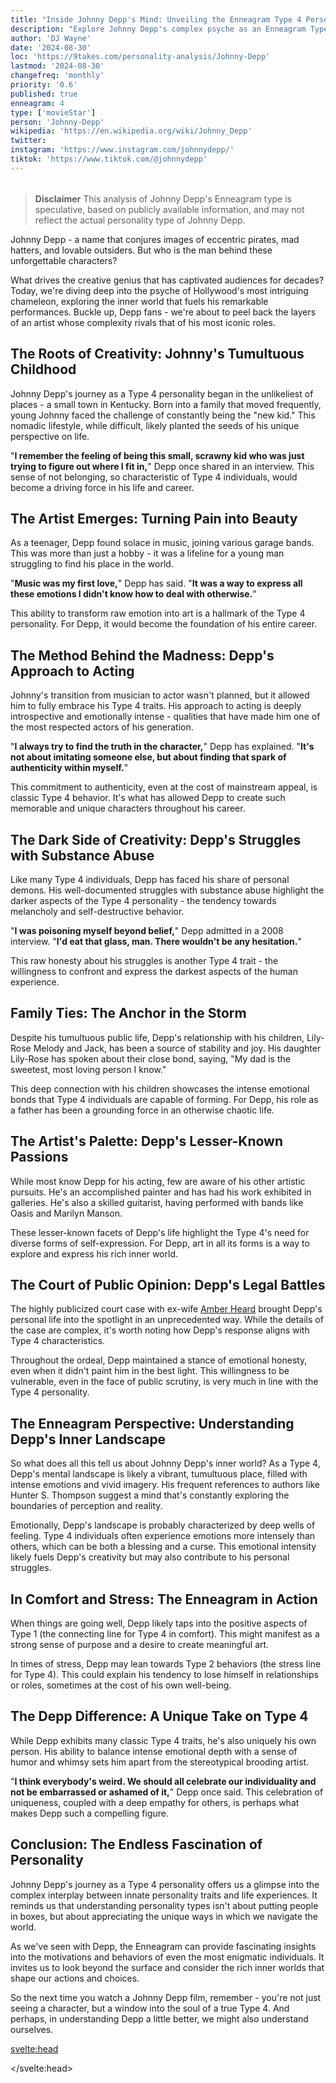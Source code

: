 ```yaml
---
title: "Inside Johnny Depp's Mind: Unveiling the Enneagram Type 4 Personality"
description: "Explore Johnny Depp's complex psyche as an Enneagram Type 4. Discover how his unique personality shapes his iconic roles and tumultuous personal life."
author: 'DJ Wayne'
date: '2024-08-30'
loc: 'https://9takes.com/personality-analysis/Johnny-Depp'
lastmod: '2024-08-30'
changefreq: 'monthly'
priority: '0.6'
published: true
enneagram: 4
type: ['movieStar']
person: 'Johnny-Depp'
wikipedia: 'https://en.wikipedia.org/wiki/Johnny_Depp'
twitter:
instagram: 'https://www.instagram.com/johnnydepp/'
tiktok: 'https://www.tiktok.com/@johnnydepp'
---
```


<script>
	import  PopCard  from "$lib/components/atoms/PopCard.svelte";
import BlogPurpose from '$lib/components/blog/BlogPurpose.svelte'
</script>
<div
	style="display: flex;
    justify-content: center;
    margin: 1rem 0;
	"
>
	<PopCard
		image={`/types/4s/${'Johnny-Depp'}.webp`}
		showIcon={false}
		enneagramType="4"
		displayText="Johnny Depp"
		subtext=""
	/>
</div>

> **Disclaimer** This analysis of Johnny Depp's Enneagram type is speculative, based on publicly available information, and may not reflect the actual personality type of Johnny Depp.

<p class="firstLetter">Johnny Depp - a name that conjures images of eccentric pirates, mad hatters, and lovable outsiders. But who is the man behind these unforgettable characters?</p>

What drives the creative genius that has captivated audiences for decades? Today, we're diving deep into the psyche of Hollywood's most intriguing chameleon, exploring the inner world that fuels his remarkable performances. Buckle up, Depp fans - we're about to peel back the layers of an artist whose complexity rivals that of his most iconic roles.

## The Roots of Creativity: Johnny's Tumultuous Childhood

Johnny Depp's journey as a Type 4 personality began in the unlikeliest of places - a small town in Kentucky. Born into a family that moved frequently, young Johnny faced the challenge of constantly being the "new kid." This nomadic lifestyle, while difficult, likely planted the seeds of his unique perspective on life.

"**I remember the feeling of being this small, scrawny kid who was just trying to figure out where I fit in,**" Depp once shared in an interview. This sense of not belonging, so characteristic of Type 4 individuals, would become a driving force in his life and career.

## The Artist Emerges: Turning Pain into Beauty

As a teenager, Depp found solace in music, joining various garage bands. This was more than just a hobby - it was a lifeline for a young man struggling to find his place in the world.

"**Music was my first love,**" Depp has said. "**It was a way to express all these emotions I didn't know how to deal with otherwise.**"

This ability to transform raw emotion into art is a hallmark of the Type 4 personality. For Depp, it would become the foundation of his entire career.

## The Method Behind the Madness: Depp's Approach to Acting

Johnny's transition from musician to actor wasn't planned, but it allowed him to fully embrace his Type 4 traits. His approach to acting is deeply introspective and emotionally intense - qualities that have made him one of the most respected actors of his generation.

"**I always try to find the truth in the character,**" Depp has explained. "**It's not about imitating someone else, but about finding that spark of authenticity within myself.**"

This commitment to authenticity, even at the cost of mainstream appeal, is classic Type 4 behavior. It's what has allowed Depp to create such memorable and unique characters throughout his career.

## The Dark Side of Creativity: Depp's Struggles with Substance Abuse

Like many Type 4 individuals, Depp has faced his share of personal demons. His well-documented struggles with substance abuse highlight the darker aspects of the Type 4 personality - the tendency towards melancholy and self-destructive behavior.

"**I was poisoning myself beyond belief,**" Depp admitted in a 2008 interview. "**I'd eat that glass, man. There wouldn't be any hesitation.**"

This raw honesty about his struggles is another Type 4 trait - the willingness to confront and express the darkest aspects of the human experience.

## Family Ties: The Anchor in the Storm

Despite his tumultuous public life, Depp's relationship with his children, Lily-Rose Melody and Jack, has been a source of stability and joy. His daughter Lily-Rose has spoken about their close bond, saying, "My dad is the sweetest, most loving person I know."

This deep connection with his children showcases the intense emotional bonds that Type 4 individuals are capable of forming. For Depp, his role as a father has been a grounding force in an otherwise chaotic life.

<BlogPurpose/>

## The Artist's Palette: Depp's Lesser-Known Passions

While most know Depp for his acting, few are aware of his other artistic pursuits. He's an accomplished painter and has had his work exhibited in galleries. He's also a skilled guitarist, having performed with bands like Oasis and Marilyn Manson.

These lesser-known facets of Depp's life highlight the Type 4's need for diverse forms of self-expression. For Depp, art in all its forms is a way to explore and express his rich inner world.

## The Court of Public Opinion: Depp's Legal Battles

The highly publicized court case with ex-wife [Amber Heard](/personality-analysis/Amber-Heard) brought Depp's personal life into the spotlight in an unprecedented way. While the details of the case are complex, it's worth noting how Depp's response aligns with Type 4 characteristics.

Throughout the ordeal, Depp maintained a stance of emotional honesty, even when it didn't paint him in the best light. This willingness to be vulnerable, even in the face of public scrutiny, is very much in line with the Type 4 personality.

## The Enneagram Perspective: Understanding Depp's Inner Landscape

So what does all this tell us about Johnny Depp's inner world? As a Type 4, Depp's mental landscape is likely a vibrant, tumultuous place, filled with intense emotions and vivid imagery. His frequent references to authors like Hunter S. Thompson suggest a mind that's constantly exploring the boundaries of perception and reality.

Emotionally, Depp's landscape is probably characterized by deep wells of feeling. Type 4 individuals often experience emotions more intensely than others, which can be both a blessing and a curse. This emotional intensity likely fuels Depp's creativity but may also contribute to his personal struggles.

## In Comfort and Stress: The Enneagram in Action

When things are going well, Depp likely taps into the positive aspects of Type 1 (the connecting line for Type 4 in comfort). This might manifest as a strong sense of purpose and a desire to create meaningful art.

In times of stress, Depp may lean towards Type 2 behaviors (the stress line for Type 4). This could explain his tendency to lose himself in relationships or roles, sometimes at the cost of his own well-being.

## The Depp Difference: A Unique Take on Type 4

While Depp exhibits many classic Type 4 traits, he's also uniquely his own person. His ability to balance intense emotional depth with a sense of humor and whimsy sets him apart from the stereotypical brooding artist.

"**I think everybody's weird. We should all celebrate our individuality and not be embarrassed or ashamed of it,**" Depp once said. This celebration of uniqueness, coupled with a deep empathy for others, is perhaps what makes Depp such a compelling figure.

## Conclusion: The Endless Fascination of Personality

Johnny Depp's journey as a Type 4 personality offers us a glimpse into the complex interplay between innate personality traits and life experiences. It reminds us that understanding personality types isn't about putting people in boxes, but about appreciating the unique ways in which we navigate the world.

As we've seen with Depp, the Enneagram can provide fascinating insights into the motivations and behaviors of even the most enigmatic individuals. It invites us to look beyond the surface and consider the rich inner worlds that shape our actions and choices.

So the next time you watch a Johnny Depp film, remember - you're not just seeing a character, but a window into the soul of a true Type 4. And perhaps, in understanding Depp a little better, we might also understand ourselves.

<svelte:head>

<script type="application/ld+json">
	{
  "@context": "http://schema.org",
  "@graph": [
    {
      "@type": "Article",
      "articleBody": "Johnny Depp, known for his eccentric roles and charismatic presence, embodies the essence of an Enneagram Type 4. This article explores Depp's complex personality, from his tumultuous childhood to his rise in Hollywood, examining how his Type 4 traits shape his artistry, relationships, and personal struggles.",
      "author": {
        "@type": "Person",
        "name": "DJ Wayne",
        "sameAs": ["https://www.instagram.com/djwayne3/", "https://www.youtube.com/@djwayne3", "https://www.linkedin.com/in/davidtwayne/", "https://twitter.com/djwayne3"]
      },
      "dateModified": "2024-08-30",
      "datePublished": "2024-08-30",
      "description": "Explore Johnny Depp's complex psyche as an Enneagram Type 4. Discover how his unique personality shapes his iconic roles and tumultuous personal life.",
      "headline": "Inside Johnny Depp's Mind: Unveiling the Enneagram Type 4 Personality of Hollywood's Enigmatic Star",
      "image": {
        "@type": "ImageObject",
        "height": 900,
        "url": "https://9takes.com/types/4s/Johnny-Depp.webp",
        "width": 900
      },
      "mainEntityOfPage": {
        "@id": "https://9takes.com/personality-analysis/Johnny-Depp",
        "@type": "WebPage"
      },
      "mentions": {
        "@type": "Person",
        "name": "Johnny Depp",
        "sameAs": [
          "https://en.wikipedia.org/wiki/Johnny_Depp",
          "https://www.imdb.com/name/nm0000136/",
          "https://twitter.com/johnnydepp",
		  "https://www.instagram.com/johnnydepp/",
		  "https://www.tiktok.com/@johnnydepp"
        ]
      },
      "publisher": {
        "@type": "Organization",
        "sameAs": ["https://www.instagram.com/9takesdotcom/", "https://twitter.com/9takesdotcom"],
        "logo": {
          "@type": "ImageObject",
          "url": "https://9takes.com/brand/aero.png"
        },
        "name": "9takes"
      }
    },
    {
      "@type": "FAQPage",
      "mainEntity": [
        {
          "@type": "Question",
          "name": "What is Johnny Depp's Enneagram type?",
          "acceptedAnswer": {
            "@type": "Answer",
            "text": "Johnny Depp is an Enneagram Type 4, also known as The Individualist or The Artist. Type 4s are characterized by their creativity, emotional depth, and desire for authenticity and self-expression."
          }
        },
        {
          "@type": "Question",
          "name": "How did Johnny Depp's childhood influence his Enneagram Type 4 personality?",
          "acceptedAnswer": {
            "@type": "Answer",
            "text": "Depp's nomadic childhood, moving frequently and often feeling like an outsider, likely contributed to his Type 4 traits. This sense of not belonging fueled his creative expression and unique perspective on life."
          }
        },
        {
          "@type": "Question",
          "name": "What are some lesser-known facts about Johnny Depp that reflect his Enneagram Type 4 traits?",
          "acceptedAnswer": {
            "@type": "Answer",
            "text": "Depp is an accomplished painter and musician, having exhibited his artwork and performed with various bands. These artistic pursuits highlight the Type 4's need for diverse forms of self-expression."
          }
        },
        {
          "@type": "Question",
          "name": "How does Johnny Depp's Enneagram Type 4 personality influence his acting?",
          "acceptedAnswer": {
            "@type": "Answer",
            "text": "As a Type 4, Depp approaches acting with deep introspection and emotional intensity. He often transforms himself completely for roles, seeking to find authentic truth in each character he portrays."
          }
        },
        {
          "@type": "Question",
          "name": "How has Johnny Depp's Enneagram Type 4 personality shaped his response to public controversies?",
          "acceptedAnswer": {
            "@type": "Answer",
            "text": "During public controversies, such as his legal battles, Depp has maintained a stance of emotional honesty, even when it doesn't paint him in the best light. This willingness to be vulnerable is characteristic of Type 4 individuals."
          }
        }
      ]
    }
  ]
}
</script>

</svelte:head>
